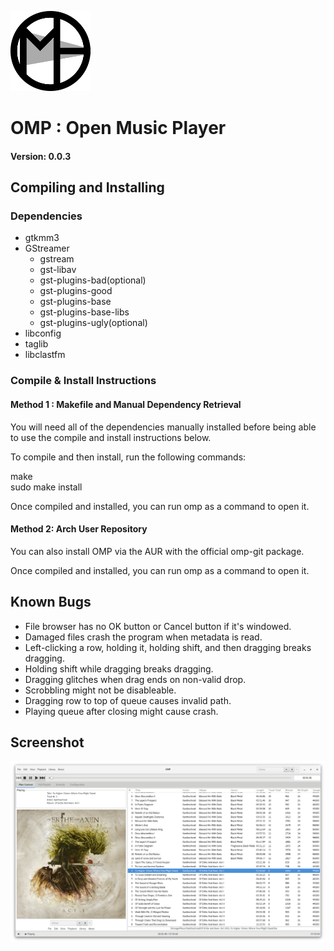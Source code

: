 ![Logo](/Images/OMP_Icon_128.png?raw=true)
# OMP : Open Music Player
#### Version: 0.0.3





## Compiling and Installing

### Dependencies

  - gtkmm3
  - GStreamer
     - gstream
     - gst-libav
     - gst-plugins-bad(optional)
     - gst-plugins-good
     - gst-plugins-base
     - gst-plugins-base-libs
     - gst-plugins-ugly(optional)
  - libconfig
  - taglib
  - libclastfm 



### Compile & Install Instructions

#### Method 1 : Makefile and Manual Dependency Retrieval

  You will need all of the dependencies manually installed before being able to
  use the compile and install instructions below.


  To compile and then install, run the following commands:<br />


  make<br />
  sudo make install<br />


  Once compiled and installed, you can run omp as a command to open it.<br />



#### Method 2: Arch User Repository


  You can also install OMP via the AUR with the official omp-git package.


  Once compiled and installed, you can run omp as a command to open it.





## Known Bugs

  - File browser has no OK button or Cancel button if it's windowed.
  - Damaged files crash the program when metadata is read.
  - Left-clicking a row, holding it, holding shift, and then dragging breaks
    dragging.
  - Holding shift while dragging breaks dragging.
  - Dragging glitches when drag ends on non-valid drop.
  - Scrobbling might not be disableable.
  - Dragging row to top of queue causes invalid path.
  - Playing queue after closing might cause crash.





## Screenshot
![Screenshot1](Images/Screenshots/NRnilGB.png?raw=true)
